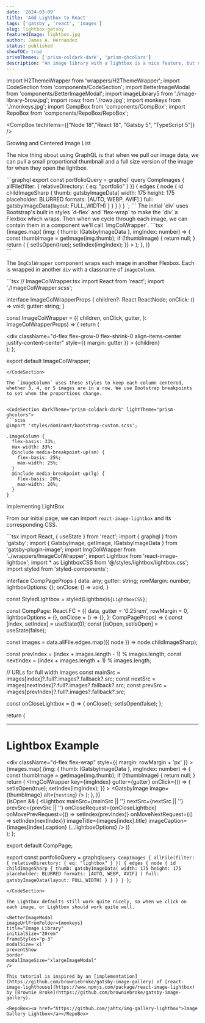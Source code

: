```yaml
---
date: '2024-03-09'
title: 'Add Lightbox to React'
tags: ['gatsby', 'react', 'images']
slug: lightbox-gatsby
featuredImage: lightbox.jpg
author: James A. Hernandez
status: published
showTOC: true
prismThemes: ['prism-coldark-dark', 'prism-ghcolors']
description: "An image library with a lightbox is a nice feature, but not all plug-ins work for our purposes. This effort requires GraphQL to pull images from a folder and create a gallery. React-image-lightbox is outdated, but we can get it working with React 18 and Gatsby 5."
---
```


import H2ThemeWrapper from 'wrappers/H2ThemeWrapper';
import CodeSection from 'components/CodeSection';
import BetterImageModal from 'components/BetterImageModal';
import imageLibrary5 from './image-library-5row.jpg';
import rowz from './rowz.jpg';
import monkeys from './monkeys.jpg';
import CompBox from 'components/CompBox';
import RepoBox from 'components/RepoBox/RepoBox';

<CompBox techItems={["Node 18","React 18", "Gatsby 5", "TypeScript 5"]} />


<H2ThemeWrapper>Growing and Centered Image List</H2ThemeWrapper>

<BetterImageModal 
imageUrlFromFolder={imageLibrary5}
title="Image Library"
initialSize="17rem"
frameStyles="p-3"
modalSize='xl'
border
preventShow
modalImageSize="xlargeImageModal"
/>


The nice thing about using GraphQL is that when we pull our image data, we can pull a small proportional thumbnail and a full size version of the image for when they open the lightbox. 

<CodeSection height='20' darkTheme="prism-coldark-dark" lightTheme="prism-ghcolors">
```graphql
export const portfolioQuery = graphql`
  query CompImages {
    allFile(filter: { relativeDirectory: { eq: "portfolio" } }) {
      edges {
        node {
          id
          childImageSharp {
            thumb: gatsbyImageData(
              width: 175
              height: 175
              placeholder: BLURRED
              formats: [AUTO, WEBP, AVIF]
            )
            full: gatsbyImageData(layout: FULL_WIDTH)
          }
        }
      }
    }
  }
`;
```
</CodeSection>
The initial `div` uses Bootstrap's built in styles `d-flex` and `flex-wrap` to make the `div` a Flexbox which wraps. Then when we cycle through each image, we can contain them in a component we'll call `ImgColWrapper`.

<CodeSection height='20' darkTheme="prism-coldark-dark" lightTheme="prism-ghcolors">
```tsx
  <div
    className="d-flex flex-wrap"
    style={{ margin: rowMargin + 'px' }}
  >
    {images.map(
      (img: { thumb: IGatsbyImageData }, imgIndex: number) => {
        const thumbImage = getImage(img.thumb);
        if (!thumbImage) {
          return null;
        }
        return (
          <ImgColWrapper
            key={imgIndex}
            gutter={gutter}
            onClick={() => {
              setIsOpen(true);
              setIndex(imgIndex);
            }}
          >
            <GatsbyImage image={thumbImage} alt={`library image`} />
          </ImgColWrapper>
        );
      },
    )}
  </div>
  ```
</CodeSection>

The `ImgColWrapper` component wraps each image in another Flexbox. Each is wrapped in another `div` with a classname of `imageColumn`.

<CodeSection height='30' darkTheme="prism-coldark-dark" lightTheme="prism-ghcolors">
```tsx 
// ImageColWrapper.tsx
import React from 'react';
import './ImageColWrapper.scss';

interface ImageColWrapperProps {
  children?: React.ReactNode;
  onClick: () => void;
  gutter: string;
}

const ImageColWrapper = ({
  children,
  onClick,
  gutter,
}: ImageColWrapperProps) => {
  return (
    <div className="imageColumn" onClick={onClick}>
      <div
        className="d-flex flex-grow-0 flex-shrink-0 align-items-center justify-content-center"
        style={{ margin: gutter }}
      >
        {children}
      </div>
    </div>
  );
};

export default ImageColWrapper;

```
</CodeSection>

The `imageColumn` uses these styles to keep each column centered, whether 3, 4, or 5 images are in a row. We use Bootstrap breakpoints to set when the proportions change.


<CodeSection darkTheme="prism-coldark-dark" lightTheme="prism-ghcolors">
```scss
@import 'styles/dominant/bootstrap-custom.scss';

.imageColumn {
  flex-basis: 33%;
  max-width: 33%;
  @include media-breakpoint-up(sm) {
    flex-basis: 25%;
    max-width: 25%;
  }
  @include media-breakpoint-up(lg) {
    flex-basis: 20%;
    max-width: 20%;
  }
}
```
</CodeSection>

<BetterImageModal 
imageUrlFromFolder={rowz}
title="Image Library"
initialSize="35rem"
frameStyles="p-3"
modalSize='xl'
border
preventShow
modalImageSize="xlargeImageModal"
/>


<H2ThemeWrapper>Implementing LightBox</H2ThemeWrapper>

From our initial page, we can import `react-image-lightbox` and its corresponding CSS.

<CodeSection height='30' darkTheme="prism-coldark-dark" lightTheme="prism-ghcolors">
```tsx
import React, { useState } from 'react';
import { graphql } from 'gatsby';
import { GatsbyImage, getImage, IGatsbyImageData } from 'gatsby-plugin-image';
import ImgColWrapper from '../wrappers/ImageColWrapper';
import Lightbox from 'react-image-lightbox';
import * as LightboxCSS from '@/styles/lightbox/lightbox.css';
import styled from 'styled-components';

interface CompPageProps {
  data: any;
  gutter: string;
  rowMargin: number;
  lightboxOptions: {};
  onClose: () => void;
}

const StyledLightbox = styled(Lightbox)`
  ${LightboxCSS}
`;

const CompPage: React.FC = ({
  data,
  gutter = '0.25rem',
  rowMargin = 0,
  lightboxOptions = {},
  onClose = () => {},
}: CompPageProps) => {
  const [index, setIndex] = useState(0);
  const [isOpen, setIsOpen] = useState(false);

  const images = data.allFile.edges.map(({ node }) => node.childImageSharp);

  const prevIndex = (index + images.length - 1) % images.length;
  const nextIndex = (index + images.length + 1) % images.length;

  // URLs for full width images
  const mainSrc = images[index]?.full?.images?.fallback?.src;
  const nextSrc = images[nextIndex]?.full?.images?.fallback?.src;
  const prevSrc = images[prevIndex]?.full?.images?.fallback?.src;

  const onCloseLightbox = () => {
    onClose();
    setIsOpen(false);
  };

  return (
    <div>
      <div className="homemade-container-sm mx-auto d-flex flex-column align-items-center">
        <div className="inner-container">
          <hr className="m-0" />
          <h1 className="pt-4">Lightbox Example</h1>
          <div className="pt-3">
            <div
              className="d-flex flex-wrap"
              style={{ margin: rowMargin + 'px' }}
            >
              {images.map(
                (img: { thumb: IGatsbyImageData }, imgIndex: number) => {
                  const thumbImage = getImage(img.thumb);
                  if (!thumbImage) {
                    return null;
                  }
                  return (
                    <ImgColWrapper
                      key={imgIndex}
                      gutter={gutter}
                      onClick={() => {
                        setIsOpen(true);
                        setIndex(imgIndex);
                      }}
                    >
                      <GatsbyImage image={thumbImage} alt={`testing`} />
                    </ImgColWrapper>
                  );
                },
              )}
            </div>
            {isOpen && (
              <Lightbox
                mainSrc={mainSrc || ''}
                nextSrc={nextSrc || ''}
                prevSrc={prevSrc || ''}
                onCloseRequest={onCloseLightbox}
                onMovePrevRequest={() => setIndex(prevIndex)}
                onMoveNextRequest={() => setIndex(nextIndex)}
                imageTitle={images[index].title}
                imageCaption={images[index].caption}
                {...lightboxOptions}
              />
            )}
          </div>
        </div>
      </div>
    </div>
  );
};

export default CompPage;

export const portfolioQuery = graphql`
  query CompImages {
    allFile(filter: { relativeDirectory: { eq: "lightbox" } }) {
      edges {
        node {
          id
          childImageSharp {
            thumb: gatsbyImageData(
              width: 175
              height: 175
              placeholder: BLURRED
              formats: [AUTO, WEBP, AVIF]
            )
            full: gatsbyImageData(layout: FULL_WIDTH)
          }
        }
      }
    }
  }
`;


```
</CodeSection>

The Lightbox defaults still work quite nicely, so when we click on each image, or Lightbox should work quite well.

<BetterImageModal 
imageUrlFromFolder={monkeys}
title="Image Library"
initialSize="20rem"
frameStyles="p-3"
modalSize='xl'
preventShow
border
modalImageSize="xlargeImageModal"
/>

This tutorial is inspired by an [implementation](https://github.com/browniebroke/gatsby-image-gallery) of [react-image-lighthouse](https://www.npmjs.com/package/react-image-lightbox) by [Brownie Broke](https://github.com/browniebroke/gatsby-image-gallery). 

<RepoBox><a href="https://github.com/jahtx/img-gallery-lightbox">Image Gallery Lightbox</a></RepoBox>